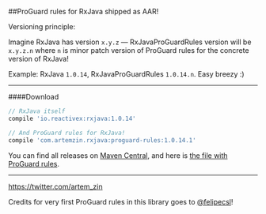 ##ProGuard rules for RxJava shipped as AAR!

Versioning principle:

Imagine RxJava has version `x.y.z` — RxJavaProGuardRules version will be `x.y.z.n` where `n` is minor patch version of ProGuard rules for the concrete version of RxJava!

Example: RxJava `1.0.14`, RxJavaProGuardRules `1.0.14.n`. Easy breezy :)

------------

####Download

```groovy
// RxJava itself
compile 'io.reactivex:rxjava:1.0.14'

// And ProGuard rules for RxJava!
compile 'com.artemzin.rxjava:proguard-rules:1.0.14.1'
```

You can find all releases on [Maven Central](http://search.maven.org/#search%7Cga%7C1%7Cg%3A%22com.artemzin.rxjava%22%20AND%20a%3A%22proguard-rules%22), and here is [the file with ProGuard rules](rxjava-proguard-rules/proguard-rules.txt).

------------

https://twitter.com/artem_zin

Credits for very first ProGuard rules in this library goes to [@felipecsl](https://github.com/felipecsl)!
